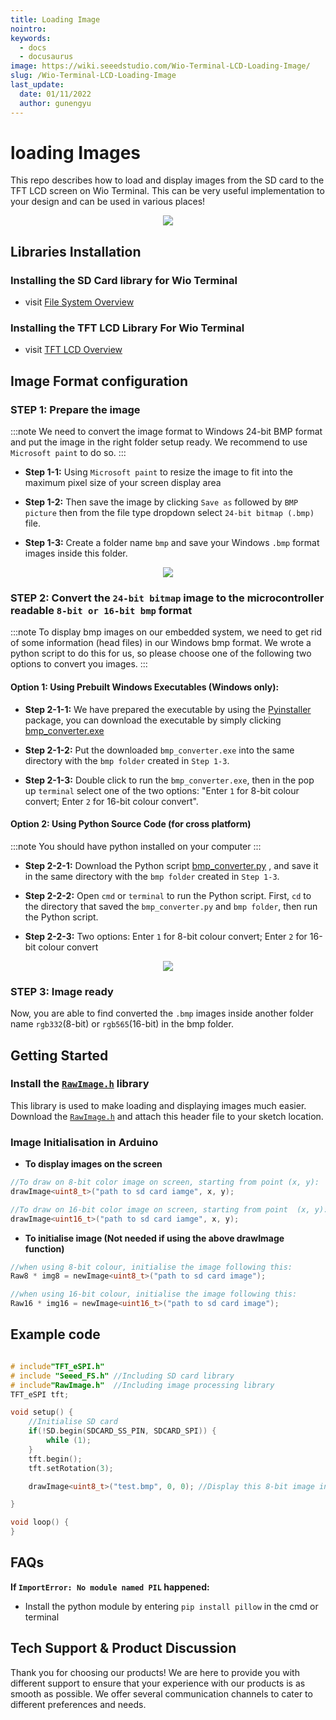 ```yaml
---
title: Loading Image
nointro:
keywords:
  - docs
  - docusaurus
image: https://wiki.seeedstudio.com/Wio-Terminal-LCD-Loading-Image/
slug: /Wio-Terminal-LCD-Loading-Image
last_update:
  date: 01/11/2022
  author: gunengyu
---
```



# loading Images

This repo describes how to load and display images from the SD card to the TFT LCD screen on Wio Terminal. This can be very useful implementation to your design and can be used in various places!

<div align="center"><img src="https://files.seeedstudio.com/wiki/Wio-Terminal/img/WechatIMG2314.jpeg.jpg" /></div>

## Libraries Installation

### Installing the SD Card library for Wio Terminal

- visit [File System Overview](https://wiki.seeedstudio.com/Wio-Terminal-FS-Overview/)

### Installing the TFT LCD Library For Wio Terminal

- visit [TFT LCD Overview](https://wiki.seeedstudio.com/Wio-Terminal-LCD-Overview/)

## Image Format configuration

### STEP 1: Prepare the image
:::note
    We need to convert the image format to Windows 24-bit BMP format and put the image in the right folder setup ready. We recommend to use `Microsoft paint` to do so.
:::
 - **Step 1-1:** Using `Microsoft paint` to resize the image to fit into the maximum pixel size of your screen display area

 - **Step 1-2:** Then save the image by clicking `Save as` followed by `BMP picture` then from the file type dropdown select `24-bit bitmap (.bmp)`  file.
  
 - **Step 1-3:** Create a folder name `bmp` and save your Windows `.bmp` format images inside this folder.

<div align="center"><img src="https://files.seeedstudio.com/wiki/Wio-Terminal/img/wioterminaltu.png" /></div>

### STEP 2: Convert the `24-bit bitmap` image to the microcontroller readable `8-bit or 16-bit bmp`  format
:::note
    To display bmp images on our embedded system, we need to get rid of some information (head files) in our Windows bmp format. We wrote a python script to do this for us, so please choose one of the following two options to convert you images.
:::
#### Option 1: Using Prebuilt Windows Executables (Windows only):

- **Step 2-1-1:** We have prepared the executable by using the [Pyinstaller](https://pyinstaller.org/en/stable/) package, you can download the executable by simply clicking [bmp_converter.exe](https://files.seeedstudio.com/wiki/Wio-Terminal/res/bmp_converter.exe)

- **Step 2-1-2:** Put the downloaded `bmp_converter.exe` into the same directory with the `bmp folder` created in `Step 1-3`.

- **Step 2-1-3:** Double click to run the `bmp_converter.exe`, then in the pop up `terminal` select one of the two options: "Enter `1` for 8-bit colour convert; Enter `2` for 16-bit colour convert".

#### Option 2: Using Python Source Code (for cross platform)
:::note
    You should have python installed on your computer
:::
- **Step 2-2-1:** Download the Python script [bmp_converter.py](https://files.seeedstudio.com/wiki/Wio-Terminal/res/bmp_converter.py) , and save it in the same directory with the `bmp folder` created in `Step 1-3`.

- **Step 2-2-2:** Open `cmd` or `terminal` to run the Python script. First, `cd` to the directory that saved the `bmp_converter.py` and `bmp folder`, then run the Python script.

- **Step 2-2-3:** Two options: Enter `1` for 8-bit colour convert; Enter `2` for 16-bit colour convert

<div align="center"><img src="https://files.seeedstudio.com/wiki/Wio-Terminal/img/PythonScript.gif" /></div>

### STEP 3: Image ready

Now, you are able to find converted the `.bmp` images inside another folder name `rgb332`(8-bit) or `rgb565`(16-bit) in the bmp folder.

## Getting Started

### Install the [`RawImage.h`](https://files.seeedstudio.com/wiki/Wio-Terminal/res/RawImage.h) library

This library is used to make loading and displaying images much easier. Download the [`RawImage.h`](https://files.seeedstudio.com/wiki/Wio-Terminal/res/RawImage.h) and attach this header file to your sketch location.

### Image Initialisation in Arduino

- **To display images on the screen**

```Cpp
//To draw on 8-bit color image on screen, starting from point (x, y):
drawImage<uint8_t>("path to sd card iamge", x, y);

//To draw on 16-bit color image on screen, starting from point  (x, y):
drawImage<uint16_t>("path to sd card iamge", x, y);
```

- **To initialise image (Not needed if using the above drawImage function)**

```Cpp
//when using 8-bit colour, initialise the image following this:
Raw8 * img8 = newImage<uint8_t>("path to sd card image");

//when using 16-bit colour, initialise the image following this:
Raw16 * img16 = newImage<uint16_t>("path to sd card image");
```

## Example code

```cpp

# include"TFT_eSPI.h"
# include "Seeed_FS.h" //Including SD card library
# include"RawImage.h"  //Including image processing library
TFT_eSPI tft;

void setup() {
    //Initialise SD card
    if(!SD.begin(SDCARD_SS_PIN, SDCARD_SPI)) {
        while (1);
    }
    tft.begin();
    tft.setRotation(3);

    drawImage<uint8_t>("test.bmp", 0, 0); //Display this 8-bit image in sd card from (0, 0)

}

void loop() {
}

```

## FAQs

**If `ImportError: No module named PIL`  happened:**

- Install the python module by entering `pip install pillow` in the cmd or terminal
## Tech Support & Product Discussion
Thank you for choosing our products! We are here to provide you with different support to ensure that your experience with our products is as smooth as possible. We offer several communication channels to cater to different preferences and needs.

<div class="button_tech_support_container">
<a href="https://forum.seeedstudio.com/" class="button_forum"></a> 
<a href="https://www.seeedstudio.com/contacts" class="button_email"></a>
</div>

<div class="button_tech_support_container">
<a href="https://discord.gg/eWkprNDMU7" class="button_discord"></a> 
<a href="https://github.com/Seeed-Studio/wiki-documents/discussions/69" class="button_discussion"></a>
</div>
